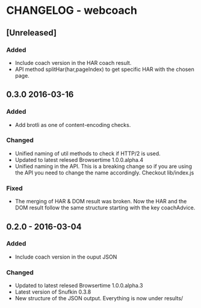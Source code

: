 # CHANGELOG - webcoach

## [Unreleased]
### Added
- Include coach version in the HAR coach result. 
- API method splitHar(har,pageIndex) to get specific 
  HAR with the chosen page.

## 0.3.0 2016-03-16
### Added
- Add brotli as one of content-encoding checks.

### Changed
- Unified naming of util methods to check if HTTP/2 is used.
- Updated to latest relesed Browsertime 1.0.0.alpha.4
- Unified naming in the API. This is a breaking change so if you are using the
  API you need to change the name accordingly. Checkout lib/index.js

### Fixed
- The merging of HAR & DOM result was broken. Now the HAR and the DOM result 
follow the same structure starting with the key coachAdvice.

## 0.2.0 - 2016-03-04
### Added
- Include coach version in the ouput JSON

### Changed
- Updated to latest relesed Browsertime 1.0.0.alpha.3
- Latest version of Snufkin 0.3.8
- New structure of the JSON output. Everything is now under results/
